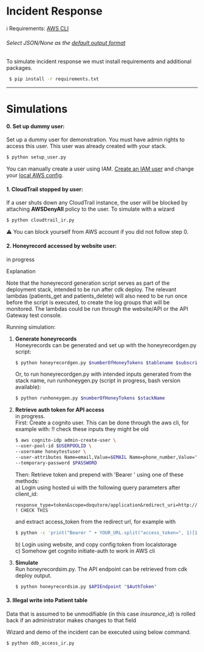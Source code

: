 # Incident Response

:information_source:
Requirements: [AWS CLI](https://docs.aws.amazon.com/cli/latest/userguide/install-cliv2.html "Install AWS CLI")
<br/> 
###### Select JSON/None as the [default output format](https://docs.aws.amazon.com/cli/latest/userguide/cli-chap-configure.html "Configuring the AWS CLI")

To simulate incident response we must install requirements and additional packages.
<br/>
```bash
 $ pip install -r requirements.txt
 ```

----
# Simulations
#### 0. Set up dummy user: 
Set up a dummy user for demonstration. You must have admin rights to access this user. This user was already created with your stack. 
```bash
$ python setup_user.py
 ```
 You can manually create a user using IAM. [Create an IAM user](https://docs.aws.amazon.com/IAM/latest/UserGuide/id_users_create.html "Create AWS IAM user guide") and change your [local AWS config](https://docs.aws.amazon.com/cli/latest/userguide/cli-chap-configure.html "Configuring the AWS CLI"). 


#### 1. CloudTrail stopped by user: 
If a user shuts down any CloudTrail instance, the user will be blocked by attaching <b>AWSDenyAll</b> policy to the user.
To simulate with a wizard
```bash
$ python cloudtrail_ir.py
 ```
:warning: You can block yourself from AWS account if you did not follow step 0. 


#### 2. Honeyrecord accessed by website user:
in progress

Explanation

Note that the honeyrecord generation script serves as part of the deployment stack, intended to be run after cdk deploy. The relevant lambdas (patients_get and patients_delete) will also need to be run once before the script is executed, to create the log groups that will be monitored. The lambdas could be run through the website/API or the API Gateway test console.

Running simulation:
1. <b>Generate honeyrecords</b>  
Honeyrecords can be generated and set up with the honeyrecordgen.py script:
    ```bash
    $ python honeyrecordgen.py $numberOfHoneyTokens $tablename $subscriptionFilterdestinationArn $sourceLogGroupName $sourceLogGroupName2 ...
    ```
    Or, to run honeyrecordgen.py with intended inputs generated from the stack name, run runhoneygen.py (script in progress, bash version available):
    ```bash
    $ python runhoneygen.py $numberOfHoneyTokens $stackName
    ```
2. <b>Retrieve auth token for API access</b>  
in progress.  
First: Create a cognito user. This can be done through the aws cli, for example with:
    !! check these inputs they might be old
    ```bash
    $ aws cognito-idp admin-create-user \
    --user-pool-id $USERPOOLID \
    --username honeytestuser \
    --user-attributes Name=email,Value=$EMAIL Name=phone_number,Value="+1212555123" Name=custom:type,Value=doctor Name=email_verified,Value=True Name=phone_number_verified,Value=True \
    --temporary-password $PASSWORD
    ```
    Then: Retrieve token and prepend with 'Bearer ' using one of these methods:  
    a) Login using hosted ui with the following query parameters after client_id:
    ```
    response_type=token&scope=doqutore/application&redirect_uri=http://localhost
    ! CHECK THIS
    ```
    and extract access_token from the redirect url, for example with
    ```bash
    $ python -c 'print("Bearer " + YOUR_URL.split("access_token=", 1)[1].split("&")[0])'
    ```
    b) Login using website, and copy config:token from localstorage  
    c) Somehow get cognito initiate-auth to work in AWS cli
 
 3. <b>Simulate</b>  
Run honeyrecordsim.py.
The API endpoint can be retrieved from cdk deploy output.
    ```bash
    $ python honeyrecordsim.py $APIEndpoint "$AuthToken"
    ```


#### 3. Illegal write into Patient table
Data that is assumed to be unmodifiable (in this case _insurance_id_) is rolled back if an administrator makes changes to that field

Wizard and demo of the incident can be executed using below command.
```bash
$ python ddb_access_ir.py
```
